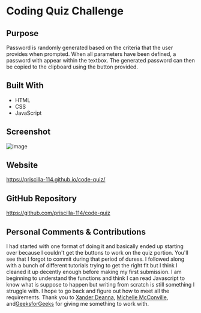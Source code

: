 # Coding Quiz Challenge

## Purpose
Password is randomly generated based on the criteria that the user provides when prompted. When all parameters have been defined, a password with appear within the textbox. The generated password can then be copied to the clipboard using the button provided.

## Built With
* HTML
* CSS
* JavaScript

## Screenshot
![image](https://i.imgur.com/vgnf6Aa.png)

## Website
https://priscilla-114.github.io/code-quiz/ 

## GitHub Repository
https://github.com/priscilla-114/code-quiz

## Personal Comments & Contributions
I had started with one format of doing it and basically ended up starting over because I couldn't get the buttons to work on the quiz portion. You'll see that I forgot to commit during that period of duress. I followed along with a bunch of different tutorials trying to get the right fit but I think I cleaned it up decently enough before making my first submission. I am beginning to understand the functions and think I can read Javascript to know what is suppose to happen but writing from scratch is still something I struggle with. I hope to go back and figure out how to meet all the requirements. Thank you to [Xander Deanna](https://github.com/xander-deanna), [Michelle McConville](https://github.com/MichelleMcConville), and[GeeksforGeeks](https://www.geeksforgeeks.org/how-to-create-a-simple-javascript-quiz/) for giving me something to work with. 

